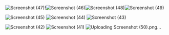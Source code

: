 ![Screenshot (47)](https://github.com/user-attachments/assets/350d8f16-2fcf-4be0-b321-cc27a8cff10d)!![Screenshot (46)](https://github.com/user-attachments/assets/4b54cba1-86f6-4d0c-b55b-9938466fad67)![Screenshot (48)](https://github.com/user-attachments/assets/b2dcda7b-0c80-47de-ab0d-802a53961d21)![Screenshot (49)](https://github.com/user-attachments/assets/4ef3f055-cafd-428f-8b60-cb46e62645de)

![Screenshot (45)](https://github.com/user-attachments/assets/db7cbab2-bbc5-406f-bf91-daa20a419a6b)
![Screenshot (44)](https://github.com/user-attachments/assets/a4fae775-e752-478e-8856-e49dfd5ca88e)
![Screenshot (43)](https://github.com/user-attachments/assets/abe5d3f2-e9de-495f-8d64-0af21887abda)

![Screenshot (42)](https://github.com/user-attachments/assets/065049df-b06b-4cd8-bbb4-404aa6adad0f)
![Screenshot (41)](https://github.com/user-attachments/assets/9308919a-7e49-4752-be57-b7a4a5def108)
![Uploading Screenshot (50).png…]()
